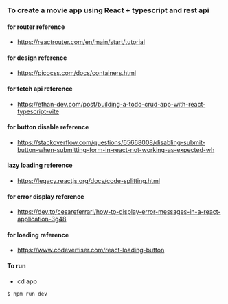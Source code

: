 ### To create a movie app using React + typescript and rest api

#### for router reference

- https://reactrouter.com/en/main/start/tutorial

#### for design reference

- https://picocss.com/docs/containers.html

#### for fetch api reference

- https://ethan-dev.com/post/building-a-todo-crud-app-with-react-typescript-vite

#### for button disable reference

- https://stackoverflow.com/questions/65668008/disabling-submit-button-when-submitting-form-in-react-not-working-as-expected-wh

#### lazy loading reference

- https://legacy.reactjs.org/docs/code-splitting.html

#### for error display reference

- https://dev.to/cesareferrari/how-to-display-error-messages-in-a-react-application-3g48

#### for loading reference

- https://www.codevertiser.com/react-loading-button

#### To run

- cd app

```sh
$ npm run dev

```
